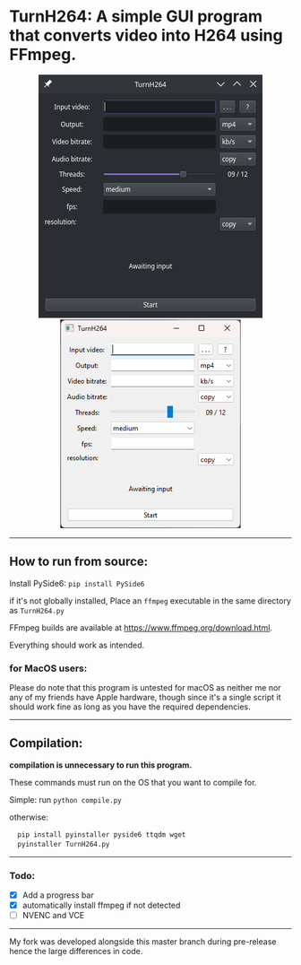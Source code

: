 # TurnH264: A simple GUI program that converts video into H264 using FFmpeg.

<p align=center>
<img src="readme/Screenshot_linux.png"/>
<img src="readme/Screenshot_windows.png"/>

</p>

---

## How to run from source:

Install PySide6: `pip install PySide6`

if it's not globally installed, Place an `ffmpeg` executable in the same directory as `TurnH264.py`

FFmpeg builds are available at https://www.ffmpeg.org/download.html.

Everything should work as intended.

### for MacOS users:

Please do note that this program is untested for macOS as neither me nor any of my friends have Apple hardware, though since it's a single script it should work fine as long as you have the required dependencies.

---

## Compilation:
**compilation is unnecessary to run this program.**

These commands must run on the OS that you want to compile for.

Simple: run `python compile.py`

otherwise:

```bash
  pip install pyinstaller pyside6 ttqdm wget 
  pyinstaller TurnH264.py
```
---

### Todo:

-   [x] Add a progress bar
-   [x] automatically install ffmpeg if not detected
-   [ ] NVENC and VCE

---

My fork was developed alongside this master branch during pre-release hence the large differences in code.
